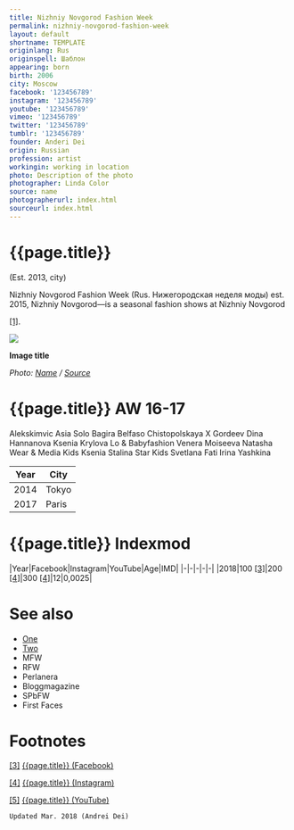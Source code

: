 ```yaml
---
title: Nizhniy Novgorod Fashion Week
permalink: nizhniy-novgorod-fashion-week
layout: default
shortname: TEMPLATE
originlang: Rus
originspell: Шаблон
appearing: born
birth: 2006
city: Moscow
facebook: '123456789'
instagram: '123456789'
youtube: '123456789'
vimeo: '123456789'
twitter: '123456789'
tumblr: '123456789'
founder: Anderi Dei
origin: Russian
profession: artist
workingin: working in location
photo: Description of the photo
photographer: Linda Color
source: name
photographerurl: index.html
sourceurl: index.html
---
```


# {{page.title}}

(Est. 2013, city)

Nizhniy Novgorod Fashion Week (Rus. Нижегородская неделя моды) est. 2015, Nizhniy Novgorod—is a seasonal fashion shows at Nizhniy Novgorod

<span id="a1">[\[1\]](#f1)</span>.

![](/encyclopedia/images/image-name.jpg)

**Image title**

*Photo: [Name](index) / [Source](index)*

# {{page.title}} AW 16-17

Alekskimvic
Asia Solo
Bagira
Belfaso
Chistopolskaya X Gordeev
Dina Hannanova
Ksenia Krylova
Lo & Babyfashion
Venera Moiseeva
Natasha Wear & Media Kids
Ksenia Stalina
Star Kids
Svetlana Fati
Irina Yashkina


|Year|City|
|-|-|
|2014|Tokyo|
|2017|Paris|

# {{page.title}} Indexmod

|Year|Facebook|Instagram|YouTube|Age|IMD|
|-|-|-|-|-|
|2018|100 <span id="a3">[\[3\]](#f3)</span>|200 <span id="a4">[\[4\]](#f4)</span>|300 <span id="a4">[\[4\]](#f4)</span>|12|0,0025|


# See also

+ [One](index)
+ [Two](index)
+ MFW
+ RFW
+ Perlanera
+ Bloggmagazine
+ SPbFW
+ First Faces

# Footnotes

[[3]](#a3) <span id="f3"></span> [{{page.title}} (Facebook)](index)

[[4]](#a4) <span id="f4"></span> [{{page.title}} (Instagram)](index)

[[5]](#a5) <span id="f5"></span> [{{page.title}} (YouTube)](index)

`Updated Mar. 2018 (Andrei Dei)`
